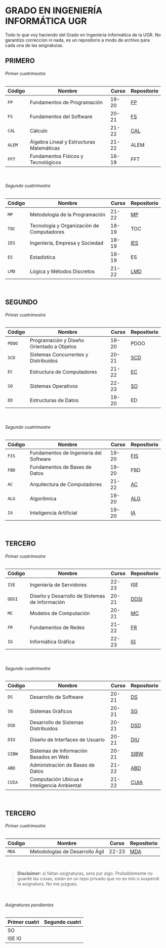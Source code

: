 # GRADO EN INGENIERÍA INFORMÁTICA UGR
Todo lo que voy haciendo del Grado en Ingeniería Informática de la UGR. No garantizo corrección ni nada, es un repositorio a modo de archivo para cada una de las asignaturas.

## PRIMERO
###### Primer cuatrimestre
| Código | Nombre                                   | Curso   | Repositorio                               |
|--------|------------------------------------------|---------|-------------------------------------------|
| `FP`   | Fundamentos de Programación              | 19-20   | [FP](https://github.com/clarasdfgh/FP)    |
| `FS`   | Fundamentos del Software                 | 20-21   | [FS](https://github.com/clarasdfgh/FS)    |
| `CAL`  | Cálculo                                  | 21-22   | [CAL](https://github.com/clarasdfgh/CAL)  |
| `ALEM` | Álgebra Lineal y Estructuras Matemáticas | 21-22   | ALEM                                      |
| `FFT`  | Fundamentos Físicos y Tecnológicos       | 18-19   | FFT                                       |

&nbsp;
###### Segundo cuatrimestre
| Código | Nombre                                    | Curso   | Repositorio                             |
|--------|-------------------------------------------|---------|-----------------------------------------| 
| `MP`   | Metodología de la Programación            | 21-22   | [MP](https://github.com/clarasdfgh/MP)  |
| `TOC`  | Tecnología y Organización de Computadores | 18-19   | TOC                                     |
| `IES`  | Ingeniería, Empresa y Sociedad            | 18-19   | [IES](https://github.com/clarasdfgh/IES)|
| `ES`   | Estadística                               | 18-19   | ES                                      |
| `LMD`  | Lógica y Métodos Discretos                | 21-22   | [LMD](https://github.com/clarasdfgh/LMD)|

&nbsp;
&nbsp;
## SEGUNDO
###### Primer cuatrimestre
| Código | Nombre                                    | Curso   | Repositorio                             |
|--------|-------------------------------------------|---------|-----------------------------------------|
| `PDOO` | Programación y Diseño Orientado a Objetos | 19-20   | PDOO                                    |
| `SCD`  | Sistemas Concurrentes y Distribuidos      | 20-21   | [SCD](https://github.com/clarasdfgh/SCD)|
| `EC`   | Estructura de Computadores                | 21-22   | [EC](https://github.com/clarasdfgh/EC)  |
| `SO`   | Sistemas Operativos                       | 22-23   | [SO](https://github.com/clarasdfgh/SO)  |
| `ED`   | Estructuras de Datos                      | 19-20   | ED                                      |

&nbsp;
###### Segundo cuatrimestre
| Código | Nombre                                 | Curso   | Repositorio                                  |
|--------|----------------------------------------|---------|----------------------------------------------|
| `FIS`  | Fundamentos de Ingeniería del Software | 19-20   | [FIS](https://github.com/clarasdfgh/FIS)     |
| `FBD`  | Fundamentos de Bases de Datos          | 19-20   | FBD                                          |
| `AC`   | Arquitectura de Computadores           | 21-22   | [AC](https://github.com/clarasdfgh/AC)       |
| `ALG`  | Algorítmica                            | 19-20   | [ALG](https://github.com/clarasdfgh/ALG)     |
| `IA`   | Inteligencia Artificial                | 19-20   | [IA](https://github.com/clarasdfgh/IA)       |

&nbsp;
&nbsp;
## TERCERO
###### Primer cuatrimestre
| Código | Nombre                                         | Curso | Repositorio                                     |
|--------|------------------------------------------------|-------|-------------------------------------------------|
| `ISE`  | Ingeniería de Servidores                       | 22-23 | ISE                                             |
| `DDSI` | Diseño y Desarrollo de Sistemas de Información | 20-21 | [DDSI](https://github.com/clarasdfgh/DDSI)      |
| `MC`   | Modelos de Computación                         | 20-21 | [MC](https://github.com/clarasdfgh/MC)          |
| `FR`   | Fundamentos de Redes                           | 21-22 | [FR](https://github.com/clarasdfgh/FR)          |
| `IG`   | Informática Gráfica                            | 22-23 | [IG](https://github.com/clarasdfgh/IG)          |

&nbsp;
###### Segundo cuatrimestre
| Código | Nombre                                         | Curso | Repositorio                                      |
|--------|------------------------------------------------|-------|--------------------------------------------------|
| `DS`   | Desarrollo de Software                         | 20-21 | [DS](https://github.com/clarasdfgh/DS)           |
| `SG`   | Sistemas Gráficos                              | 20-21 | [SG](https://github.com/clarasdfgh/SG)           |
| `DSD`  | Desarrollo de Sistemas Distribuidos            | 20-21 | [DSD](https://github.com/clarasdfgh/DSD)         |
| `DIU`  | Diseño de Interfaces de Usuario                | 20-21 | [DIU](https://github.com/clarasdfgh/DIU)         |
| `SIBW` | Sistemas de Información Basados en Web         | 20-21 | [SIBW](https://github.com/clarasdfgh/SIBW)       |
| `ABD`  | Administración de Bases de Datos               | 21-22 | [ABD](https://github.com/clarasdfgh/ABD)         |
| `CUIA` | Computación Ubicua e Inteligencia Ambiental    | 21-22 | [CUIA](https://github.com/clarasdfgh/CUIA)       |

&nbsp;
&nbsp;
## TERCERO
###### Primer cuatrimestre
| Código | Nombre                                         | Curso | Repositorio                                     |
|--------|------------------------------------------------|-------|-------------------------------------------------|
| `MDA`  | Metodologías de Desarrollo Ágil                | 22-23 | [MDA](https://github.com/clarasdfgh/MDA)          |


&nbsp;
&nbsp;
&nbsp;
> **Disclaimer:** si faltan asignaturas, será por algo. Probablemente no guardé las cosas, están en un repo privado que no es mío o suspendí la asignatura. No me juzgues.

&nbsp;
&nbsp;

###### Asignaturas pendientes


| Primer cuatri | Segundo cuatri |
| ------------- | -------------- |
| SO            |                |
| ISE IG        |                |


